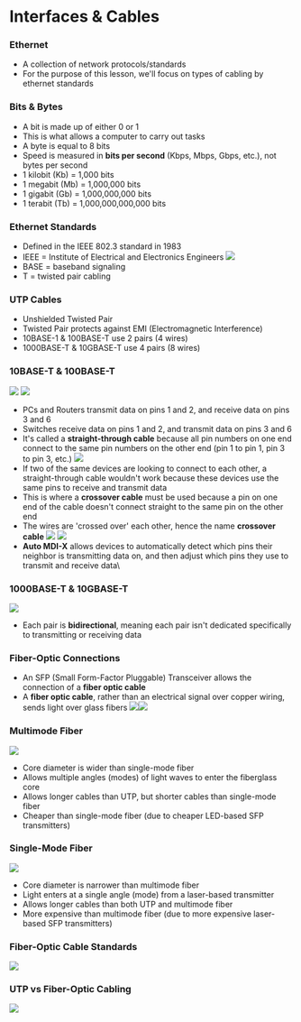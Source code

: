 # Interfaces & Cables
### Ethernet
- A collection of network protocols/standards
- For the purpose of this lesson, we'll focus on types of cabling by ethernet standards
### Bits & Bytes
- A bit is made up of either 0 or 1
- This is what allows a computer to carry out tasks
- A byte is equal to 8 bits
- Speed is measured in **bits per second** (Kbps, Mbps, Gbps, etc.), not bytes per second
- 1 kilobit (Kb) = 1,000 bits
- 1 megabit (Mb) = 1,000,000 bits
- 1 gigabit (Gb) = 1,000,000,000 bits
- 1 terabit (Tb) = 1,000,000,000,000 bits
### Ethernet Standards
- Defined in the IEEE 802.3 standard in 1983
- IEEE = Institute of Electrical and Electronics Engineers
![](attachments/Pasted%20image%2020240822125812.png)
- BASE = baseband signaling
- T = twisted pair cabling
### UTP Cables
- Unshielded Twisted Pair
- Twisted Pair protects against EMI (Electromagnetic Interference)
- 10BASE-1 & 100BASE-T use 2 pairs (4 wires)
- 1000BASE-T & 10GBASE-T use 4 pairs (8 wires)
### 10BASE-T & 100BASE-T
![](attachments/Pasted%20image%2020240822130530.png)
![](attachments/Pasted%20image%2020240822130858.png)
- PCs and Routers transmit data on pins 1 and 2, and receive data on pins 3 and 6
- Switches receive data on pins 1 and 2, and transmit data on pins 3 and 6
- It's called a **straight-through cable** because all pin numbers on one end connect to the same pin numbers on the other end (pin 1 to pin 1, pin 3 to pin 3, etc.)
![](attachments/Pasted%20image%2020240822131158.png)
- If two of the same devices are looking to connect to each other, a straight-through cable wouldn't work because these devices use the same pins to receive and transmit data
- This is where a **crossover cable** must be used because a pin on one end of the cable doesn't connect straight to the same pin on the other end
- The wires are 'crossed over' each other, hence the name **crossover cable**
![](attachments/Pasted%20image%2020240822131442.png)
![](attachments/Pasted%20image%2020240822131620.png)
- **Auto MDI-X** allows devices to automatically detect which pins their neighbor is transmitting data on, and then adjust which pins they use to transmit and receive data\
### 1000BASE-T & 10GBASE-T
![](attachments/Pasted%20image%2020240822132040.png)
- Each pair is **bidirectional**, meaning each pair isn't dedicated specifically to transmitting or receiving data
### Fiber-Optic Connections
- An SFP (Small Form-Factor Pluggable) Transceiver allows the connection of a **fiber optic cable**
- A **fiber optic cable**, rather than an electrical signal over copper wiring, sends light over glass fibers
![](attachments/Pasted%20image%2020240822132539.png)![](attachments/Pasted%20image%2020240822132636.png)
### Multimode Fiber
![](attachments/Pasted%20image%2020240822132750.png)
- Core diameter is wider than single-mode fiber
- Allows multiple angles (modes) of light waves to enter the fiberglass core
- Allows longer cables than UTP, but shorter cables than single-mode fiber
- Cheaper than single-mode fiber (due to cheaper LED-based SFP transmitters)
### Single-Mode Fiber
![](attachments/Pasted%20image%2020240822132908.png)
- Core diameter is narrower than multimode fiber
- Light enters at a single angle (mode) from a laser-based transmitter
- Allows longer cables than both UTP and multimode fiber
- More expensive than multimode fiber (due to more expensive laser-based SFP transmitters)
### Fiber-Optic Cable Standards
![](attachments/Pasted%20image%2020240822133055.png)
### UTP vs Fiber-Optic Cabling
![](attachments/Pasted%20image%2020240822133328.png)